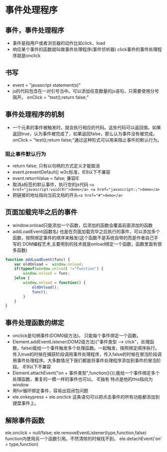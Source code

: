 # 事件处理程序

## 事件，事件处理程序

* 事件是指用户或者浏览器的动作比如click，load
* 响应某个事件的函数就叫做事件处理程序(事件侦听器) click事件的事件处理程序就是onclick

## 书写

* event = "javascript statement(s)"
* js的代码包含在一对引号当中。可以添加任意数量的js语句，只需要使用分号隔开。 onClick = "test();return false;"

## 事件处理程序的机制

* 一个元素的事件被触发时，就会执行相应的代码。这些代码可以返回值。如果返回true，认为事件被完成了，如果返回false，那么认为事件没有被完成。onClick = "test();return false;"通过这种形式可以用来阻止事件的默认行为。

### 阻止事件默认行为

* return false;  只有以句柄的方式定义才能取消
* event.preventDefault() w3c标准，IE9以下不兼容  
* event.returnValue = false;  兼容IE
* 取消a标签的默认事件，执行空的js代码 ```<a href="javascript:void(0)">demo</a> <a href="javascript:;">demo</a>```
* 把链接的地址指向当前文档的开头```<a href="#">demo</a>```

## 页面加载完毕之后的事件

* window.onload只能添加一个函数，后添加的函数会覆盖前面添加的函数
* addLoadEvent(函数名)  也是在页面加载完毕之后执行的事件，可以添加多个函数，按照绑定事件的顺序来触发(这个函数不是系统自带的而是作者自己手写的 DOM编程艺术,主要用到的技术就是onload绑定一个函数，函数里面有很多函数)

```javascript
function addLoadEvent(func) {
    var oldOnload =  window.onload;
    if(typeof(window.onload) !="function") {
        window.onload = func;
    }else {
        window.onload = function() {
            oldOnload();
            func();
        }
    }
}
```

## 事件处理函数的绑定

* onclick是句柄事件(DOM0级方法)。 只能每个事件绑定一个函数。
* Element.addEventListener(DOM2级方法)("事件类型 --> click"，处理函数，false)能给一个事件触发多个处理函数。一起触发，按照绑定顺序执行。传入true的时候在捕获阶段调用事件处理程序，传入false的时候在冒泡阶段调用事件处理程序。大多数情况下我们都是将事件处理程序添加到事件的冒泡阶段。 IE9以下不兼容
* Element.attachEvent("on + 事件类型",function(){});能给一个事件绑定多个处理函数，重复的一模一样的事件也可以。
IE独有 特点是他的this指向为window
* 用for循环绑定事件，容易出现闭包问题
* ele.onkeypress = ele.onclick 这条语句可以把点击事件的所有功能都添加到键盘事件上。

## 解除事件函数

ele.onclick = null/false;
ele.removeEventListener(type,function,false)  function内使用另一个函数引用。不然清除的时候找不到。
ele.detachEvent('on' + type,function)